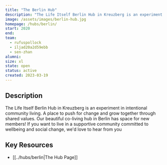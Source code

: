 ```yaml
---
title: "The Berlin Hub"
description: "The Life Itself Berlin Hub in Kreuzberg is an experiment in intentional community living. A place to push for change and grow together through shared values. Our beautiful co-living hub in Berlin has space for new members! If you want to live in a supportive community committed to wellbeing and social change, we'd love to hear from you"
image: /assets/images/berlin-hub.jpg
homepage: /hubs/berlin/
start: 2020
end: 
team:
  - rufuspollock
  - iljad20a2d59ebb
  - sen-zhan
alumni:
size: xl
state: open
status: active
created: 2023-03-19
---
```


## Description

The Life Itself Berlin Hub in Kreuzberg is an experiment in intentional community living. A place to push for change and grow together through shared values. Our beautiful co-living hub in Berlin has space for new members! If you want to live in a supportive community committed to wellbeing and social change, we'd love to hear from you

## Key Resources

- [[../hubs/berlin|The Hub Page]]


